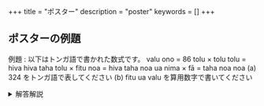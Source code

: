 +++
title = "ポスター"
description = "poster"
keywords = []
+++

## ポスターの例題

例題 : 以下はトンガ語で書かれた数式です。
valu ono = 86
tolu × tolu tolu = hiva hiva
taha tolu × fitu noa = hiva taha noa
ua nima × fā = taha noa noa
(a) 324 をトンガ語で表してください
(b) fitu ua valu を算用数字で書いてください

<details><summary>解答解説</summary>
解答
(a) tolu ua fā
(b) 728

解説
(1) 同じ数字を表す数詞はないだろう
(2) 全ての数詞は負でない整数を表すはず

tolu × tolu tolu = hiva hiva に注目
tolu tolu の解釈を考える
tolu × n + tolu (位取り)

86 が2桁で表されることから, 10進数以上であると分かる。n = 10, 20 と予想。

tolu^2 × (n+1) = hiva × (n+1)
\> tolu^2 = hiva
よって tolu = 2, 3, 4
hiva = 4, 9, 16

taha tolu × fitu noa = hiva taha noa に注目

一の位は最初に言うのか, 最後に言うのか
例) taha tolu は tolu × n + taha か taha × n + tolu か？

最初説(tolu × n + taha; 小から大)
最も大きな位を掛け合わせただけで noa + 1 以上になってしまう場合数式が成り立たないので
noa × tolu < noa +1
tolu < 1+ 1/noa (noa は最高位に出るので0ではない)
tolu = 1
tolu は 2, 3, 4だったので矛盾
よって最後説(taha × n + tolu; 大から小)が正しい

省略するが n = 20 とすると矛盾するのでこの言語は10進数
言語の側面から見ることも可能で, 20進数にしては数詞が少なく, 派生接辞もないので10進数だろうと言える。

taha tolu × fitu noa = hiva taha noa の 1の位だけに注目する
左辺の1の位の積の1の位は noa (言い換えると, tolu × noa ≡ noa (mod 10))
tolu に候補の数をあてはめてみる
tolu = 2 のとき noa = 0
tolu = 3 のとき noa = 0, 5

ua nima × fā = taha noa noa に注目
tolu = 3, noa = 5 のとき, 
taha noa noa = 55 + 100 × taha
155 = 5×31
255 = 3×5×17 
455 = 5×7×13 
755 = 5×151
全て(1)に反するので矛盾 noa = 0
同様に taha noa noa = 100 × taha について taha に色々数字をあてはめると, 25×4 = 100 以外は数字被りがあるのでこれが正しい

13 × fitu × 10 = 910 となるので
fitu = 7
</details>